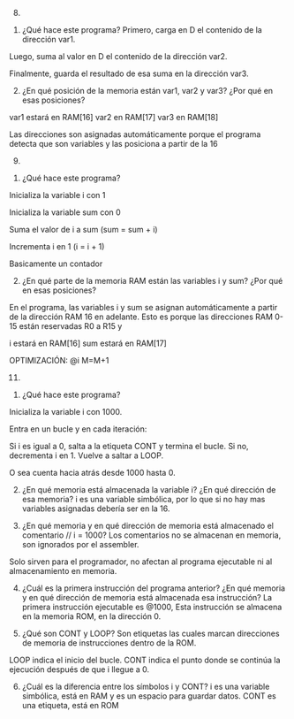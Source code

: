 8)
1. ¿Qué hace este programa?
Primero, carga en D el contenido de la dirección var1.

Luego, suma al valor en D el contenido de la dirección var2.

Finalmente, guarda el resultado de esa suma en la dirección var3.

2. ¿En qué posición de la memoria están var1, var2 y var3? ¿Por qué en esas posiciones?

var1 estará en RAM[16]
var2 en RAM[17]
var3 en RAM[18]

Las direcciones son asignadas automáticamente porque el programa detecta que son variables y las posiciona a partir de la 16

9)
1. ¿Qué hace este programa?

Inicializa la variable i con 1

Inicializa la variable sum con 0

Suma el valor de i a sum (sum = sum + i)

Incrementa i en 1 (i = i + 1)

Basicamente un contador


2. ¿En qué parte de la memoria RAM están las variables i y sum? ¿Por qué en esas posiciones?

En el programa, las variables i y sum se asignan automáticamente a partir de la dirección RAM 16 en adelante.
Esto es porque las direcciones RAM 0-15 están reservadas R0 a R15 y 

i estará en RAM[16]
sum estará en RAM[17]

OPTIMIZACIÓN: 
@i
M=M+1

11)
1. ¿Qué hace este programa?

Inicializa la variable i con 1000.

Entra en un bucle y en cada iteración:

Si i es igual a 0, salta a la etiqueta CONT y termina el bucle.
Si no, decrementa i en 1.
Vuelve a saltar a LOOP.

O sea cuenta hacia atrás desde 1000 hasta 0.


2. ¿En qué memoria está almacenada la variable i? ¿En qué dirección de esa memoria?
i es una variable simbólica, por lo que si no hay mas variables asignadas debería ser en la 16.


3. ¿En qué memoria y en qué dirección de memoria está almacenado el comentario // i = 1000?
Los comentarios no se almacenan en memoria, son ignorados por el assembler.

Solo sirven para el programador, no afectan al programa ejecutable ni al almacenamiento en memoria.


4. ¿Cuál es la primera instrucción del programa anterior? ¿En qué memoria y en qué dirección de memoria está almacenada esa instrucción?
La primera instrucción ejecutable es @1000, Esta instrucción se almacena en la memoria ROM, en la dirección 0.


5. ¿Qué son CONT y LOOP?
Son etiquetas las cuales marcan direcciones de memoria de instrucciones dentro de la ROM.

LOOP indica el inicio del bucle.
CONT indica el punto donde se continúa la ejecución después de que i llegue a 0.


6. ¿Cuál es la diferencia entre los símbolos i y CONT?
i es una variable simbólica, está en RAM y es un espacio para guardar datos.
CONT es una etiqueta, está en ROM

